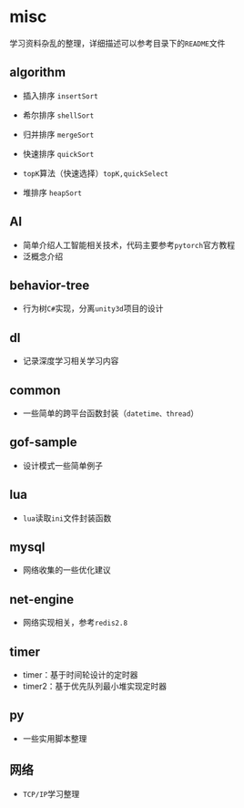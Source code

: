 # misc
学习资料杂乱的整理，详细描述可以参考目录下的`README`文件


## algorithm

- 插入排序 `insertSort`

- 希尔排序 `shellSort`

- 归并排序 `mergeSort`

- 快速排序 `quickSort`

- `topK`算法（快速选择）`topK,quickSelect`

- 堆排序 `heapSort`


## AI

- 简单介绍人工智能相关技术，代码主要参考`pytorch`官方教程
- 泛概念介绍

## behavior-tree

- 行为树`C#`实现，分离`unity3d`项目的设计

## dl
- 记录深度学习相关学习内容

## common
- 一些简单的跨平台函数封装（`datetime、thread`）

## gof-sample
- 设计模式一些简单例子

## lua
- `lua`读取`ini`文件封装函数

## mysql
- 网络收集的一些优化建议

## net-engine
- 网络实现相关，参考`redis2.8`

## timer
- timer：基于时间轮设计的定时器
- timer2：基于优先队列最小堆实现定时器

## py
- 一些实用脚本整理

## 网络
- `TCP/IP`学习整理
